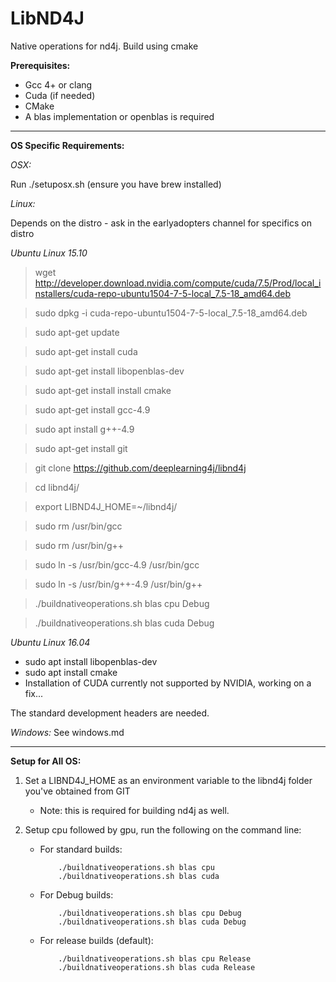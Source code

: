 # LibND4J

Native operations for nd4j. Build using cmake

**Prerequisites:**

* Gcc 4+ or clang
* Cuda (if needed)
* CMake
* A blas implementation or openblas is required

----

**OS Specific Requirements:**


*OSX:*

Run ./setuposx.sh (ensure you have brew installed)


*Linux:*

Depends on the distro - ask in the earlyadopters channel for specifics
on distro

*Ubuntu Linux 15.10*
> wget http://developer.download.nvidia.com/compute/cuda/7.5/Prod/local_installers/cuda-repo-ubuntu1504-7-5-local_7.5-18_amd64.deb

> sudo dpkg -i cuda-repo-ubuntu1504-7-5-local_7.5-18_amd64.deb

> sudo apt-get update

> sudo apt-get install cuda

> sudo apt-get install libopenblas-dev

> sudo apt-get install install cmake

> sudo apt-get install gcc-4.9

> sudo apt install g++-4.9

> sudo apt-get install git

> git clone https://github.com/deeplearning4j/libnd4j

> cd libnd4j/

> export LIBND4J_HOME=~/libnd4j/

> sudo rm /usr/bin/gcc

> sudo rm /usr/bin/g++

> sudo ln -s /usr/bin/gcc-4.9 /usr/bin/gcc

> sudo ln -s /usr/bin/g++-4.9 /usr/bin/g++

> ./buildnativeoperations.sh blas cpu Debug

> ./buildnativeoperations.sh blas cuda Debug

*Ubuntu Linux 16.04* 
* sudo apt install libopenblas-dev
* sudo apt install cmake
* Installation of CUDA currently not supported by NVIDIA, working on a fix... 

The standard development headers are needed.

*Windows:*
See windows.md

------

**Setup for All OS:**

1. Set a LIBND4J_HOME as an environment variable to the libnd4j folder you've obtained from GIT
     *  Note: this is required for building nd4j as well.

2. Setup cpu followed by gpu, run the following on the command line:
     * For standard builds:

               ./buildnativeoperations.sh blas cpu
               ./buildnativeoperations.sh blas cuda

     * For Debug builds:

               ./buildnativeoperations.sh blas cpu Debug
               ./buildnativeoperations.sh blas cuda Debug

     * For release builds (default):

               ./buildnativeoperations.sh blas cpu Release
               ./buildnativeoperations.sh blas cuda Release

